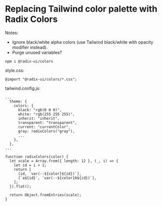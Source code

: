 # Replacing Tailwind color palette with Radix Colors

Notes:
- Ignore black/white alpha colors (use Tailwind black/white with opacity modifier instead).
- Purge unused variables?

```
npm i @radix-ui/colors
```

style.css:
```
@import "@radix-ui/colors/*.css";
```

tailwind.config.js:
```
...
  theme: {
    colors: {
      black: "rgb(0 0 0)",
      white: "rgb(255 255 255)",
      inherit: "inherit",
      transparent: "transparent",
      current: "currentColor",
      gray: radixColors("gray"),
      ...
    },
  },
...

function radixColors(color) {
  let scale = Array.from({ length: 12 }, (_, i) => {
    let id = i + 1;
    return [
      [id, `var(--${color}${id})`],
      [`a${id}`, `var(--${color}A${id})`],
    ];
  }).flat();

  return Object.fromEntries(scale);
}
```
